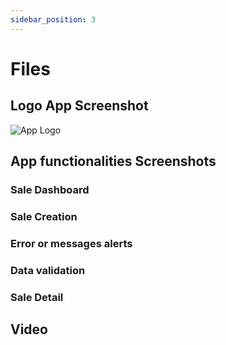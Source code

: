 ```yaml
---
sidebar_position: 3
---
```


# Files
## Logo App Screenshot 
![App Logo](../../static/img/chain-app-logo.jpeg "Chain App Logo")
## App functionalities Screenshots
### Sale Dashboard
### Sale Creation
### Error or messages alerts
### Data validation 
### Sale Detail
## Video
